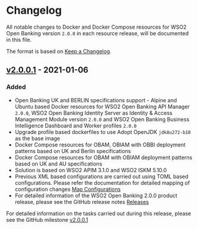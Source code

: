 # Changelog

All notable changes to Docker and Docker Compose resources for WSO2 Open Banking version `2.0.0` in each resource release, will be documented in this file.

The format is based on [Keep a Changelog](https://keepachangelog.com/en/1.0.0/).

## [v2.0.0.1] - 2021-01-06

### Added

- Open Banking UK and BERLIN specifications support	- Alpine and Ubuntu based Docker resources for WSO2 Open Banking API Manager `2.0.0`, WSO2 Open Banking Identity Server
  as Identity & Access Management Module version `2.0.0` and WSO2 Open Banking Business Intelligence Dashboard and Worker profiles `2.0.0`
- Upgrade profile based dockerfiles to use Adopt OpenJDK `jdk8u272-b10` as the base image
- Docker Compose resources for OBAM, OBIAM with OBBI deployment patterns based on UK and Berlin specifications
- Docker Compose resources for OBAM with OBIAM deployment patterns based on UK and AU specifications  
- Solution is based on WSO2 APIM 3.1.0 and WSO2 ISKM 5.10.0  
- Previous XML based configurations are carried out using TOML based configurations. Please refer the documentation for detailed mapping of configuration changes [Map Configurations](https://docs.wso2.com/display/OB200/Map+XML+Configurations+to+TOML+Configurations)
- For detailed information of the WSO2 Open Banking 2.0.0 product release, please see the GitHub release notes [Releases](https://github.com/wso2-enterprise/financial-open-banking/releases)

For detailed information on the tasks carried out during this release, please see the GitHub milestone [v2.0.0.1](https://github.com/wso2/docker-open-banking/milestone/11)

[v2.0.0.1]: https://github.com/wso2/docker-open-banking/compare/v1.5.0.2...v2.0.0.1

